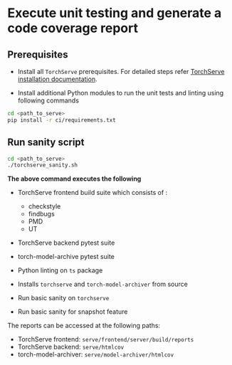 # Execute unit testing and generate a code coverage report

## Prerequisites

* Install all `TorchServe` prerequisites. For detailed steps refer [TorchServe installation documentation](../README.md#install-torchserve).

* Install additional Python modules to run the unit tests and linting using following commands

```bash
cd <path_to_serve>
pip install -r ci/requirements.txt
```


## Run sanity script

```bash
cd <path_to_serve>
./torchserve_sanity.sh
```

**The above command executes the following**

* TorchServe frontend build suite which consists of :

  * checkstyle
  * findbugs
  * PMD
  * UT

* TorchServe backend pytest suite

* torch-model-archive pytest suite

* Python linting on `ts` package

* Installs `torchserve` and `torch-model-archiver` from source

* Run basic sanity on `torchserve`

* Run basic sanity for snapshot feature

The reports can be accessed at the following paths:

* TorchServe frontend: `serve/frontend/server/build/reports`
* TorchServe backend: `serve/htmlcov`
* torch-model-archiver: `serve/model-archiver/htmlcov`
